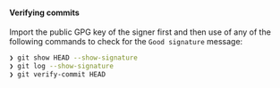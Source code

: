 #### Verifying commits

Import the public GPG key of the signer first and then use of any of the following commands to check for the `Good signature` message:

```sh
❯ git show HEAD --show-signature
❯ git log --show-signature
❯ git verify-commit HEAD
```
